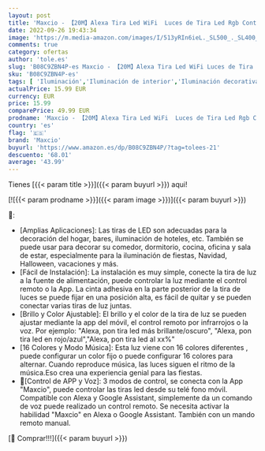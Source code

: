 ```yaml
---
layout: post
title: 'Maxcio - 【20M】Alexa Tira Led WiFi  Luces de Tira Led Rgb Control de APP y Voz  Sincroniza con Música  Luces Led Funcionan con Alexa Echo y Google Home para Fiestas  Decoración  2*10M '
date: 2022-09-26 19:43:34
image: 'https://m.media-amazon.com/images/I/513yRIn6ieL._SL500_._SL400_.jpg'
comments: true
category: ofertas
author: 'tole.es'
slug: 'B08C9ZBN4P-es Maxcio - 【20M】Alexa Tira Led WiFi Luces de Tira Led Rgb...'
sku: 'B08C9ZBN4P-es'
tags: [ 'Iluminación','Iluminación de interior','Iluminación decorativa y para usos específicos de interior','Tiras LED de interior','alexa','google','home','maxcio','🇪🇸', ]
actualPrice: 15.99 EUR
currency: EUR
price: 15.99
comparePrice: 49.99 EUR
prodname: 'Maxcio - 【20M】Alexa Tira Led WiFi  Luces de Tira Led Rgb Control de APP y Voz  Sincroniza con Música  Luces Led Funcionan con Alexa Echo y Google Home para Fiestas  Decoración  2*10M '
country: 'es'
flag: '🇪🇸'
brand: 'Maxcio'
buyurl: 'https://www.amazon.es/dp/B08C9ZBN4P/?tag=tolees-21'
descuento: '68.01'
average: '43.99'
---
```


Tienes [{{< param title >}}]({{< param buyurl >}}) aqui!

[![{{< param prodname >}}]({{< param image >}})]({{< param buyurl >}})

🔎:

- [Amplias Aplicaciones]: Las tiras de LED son adecuadas para la decoración del hogar, bares, iluminación de hoteles, etc. También se puede usar para decorar su comedor, dormitorio, cocina, oficina y sala de estar, especialmente para la iluminación de fiestas, Navidad, Halloween, vacaciones y más.
- [Fácil de Instalación]: La instalación es muy simple, conecte la tira de luz a la fuente de alimentación, puede controlar la luz mediante el control remoto o la App. La cinta adhesiva en la parte posterior de la tira de luces se puede fijar en una posición alta, es fácil de quitar y se pueden conectar varias tiras de luz juntas.
- [Brillo y Color Ajustable]: El brillo y el color de la tira de luz se pueden ajustar mediante la app del móvil, el control remoto por infrarrojos o la voz. Por ejemplo: "Alexa, pon tira led más brillante/oscuro", "Alexa, pon tira led en rojo/azul","Alexa, pon tira led al xx%"
- [16 Colores y Modo Música]: Esta luz viene con 16 colores diferentes , puede configurar un color fijo o puede configurar 16 colores para alternar. Cuando reproduce música, las luces siguen el ritmo de la música.Eso crea una experiencia genial para las fiestas.
- 🎁[Control de APP y Voz]: 3 modos de control, se conecta con la App "Maxcio", puede controlar las tiras led desde su telé fono móvil. Compatible con Alexa y Google Assistant, simplemente da un comando de voz puede realizado un control remoto. Se necesita activar la habilidad "Maxcio" en Alexa o Google Assistant. También con un mando remoto manual.

[🛒 Comprar!!!]({{< param buyurl >}})

